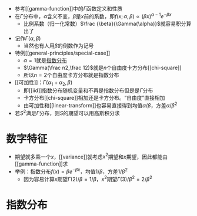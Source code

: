 - 参考[[gamma-function]]中的$\Gamma$函数定义和性质
- 在$\Gamma$分布中，$\alpha$含义不变，$\beta$是$x$前的系数，即$f(x;\alpha,\beta)\propto (\beta x)^{\alpha-1}e^{-\beta x}$
  - 比例系数（归一化常数）$\frac {\beta}{\Gamma(\alpha)}$就容易积分算出了
- 记作$\Gamma(\alpha,\beta)$
  - 当然也有人用$\beta$的倒数作为记号
- 特例[[general-principles/special-case]]
  - $\alpha=1$就是[指数分布](#指数分布)
  - $\Gamma(\frac n2,\frac 12)$就是$n$个自由度卡方分布[[chi-square]]
  - 所以$n=2$个自由度卡方分布就是指数分布
- [[可加性]]：$\Gamma(\alpha_1+\alpha_2,\beta)$
  - 即[[iid]]指数分布随机变量和不再是指数分布但是是$\Gamma$分布
  - 卡方分布[[chi-square]]相加还是卡方分布。“自由度”直接相加
  - 由可加性和[[linear-transform]]也容易直接得到均值$\alpha/\beta$，方差$\alpha/\beta^2$
- 若$S^2$满足$\Gamma$分布，则$S$的期望可以用高斯积分求
# 数字特征
- 期望就多乘一个$x$，[[variance]]就考虑$x^2$期望和$x$期望，因此都能由[[gamma-function]]求
- 举例：指数分布$f(x) = \beta e^{-\beta x}$，均值$1/\beta$，方差$1/\beta^2$
  - 因为容易计算$x$期望$\Gamma(2)/\beta = 1/\beta$，$x^2$期望$\Gamma(3)/\beta^2=2/\beta^2$
# 指数分布